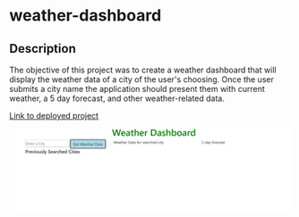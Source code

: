 # weather-dashboard

## Description 

The objective of this project was to create a weather dashboard that will display the weather data of a city of the user's choosing. Once the user submits a city name the application should present them with current weather, a 5 day forecast, and other weather-related data.

[Link to deployed project](https://nzerr57.github.io/weather-dashboard/)

![screenshot of project](https://github.com/nzerr57/weather-dashboard/blob/f50346210fce10f7c2a09292136519e172a5d5d0/screenshot.png)

